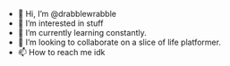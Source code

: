 - 👋 Hi, I’m @drabblewrabble
- 👀 I’m interested in stuff
- 🌱 I’m currently learning constantly.
- 💞️ I’m looking to collaborate on a slice of life platformer. 
- 📫 How to reach me idk

<!---
drabblewrabble/drabblewrabble is a ✨ special ✨ repository because its `README.md` (this file) appears on your GitHub profile.
You can click the Preview link to take a look at your changes.
--->
